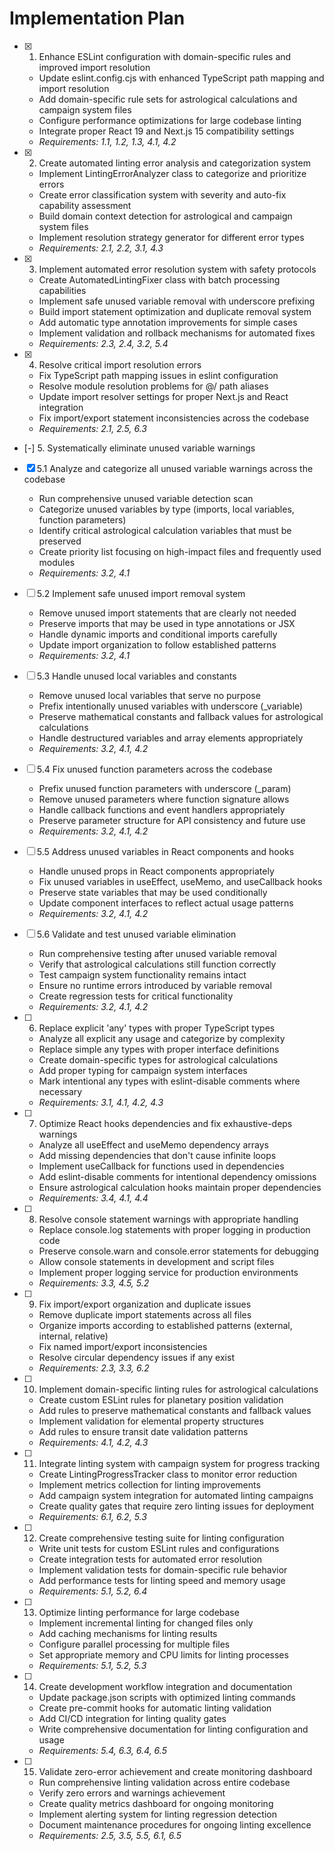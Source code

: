 # Implementation Plan

- [x] 1. Enhance ESLint configuration with domain-specific rules and improved import resolution
  - Update eslint.config.cjs with enhanced TypeScript path mapping and import resolution
  - Add domain-specific rule sets for astrological calculations and campaign system files
  - Configure performance optimizations for large codebase linting
  - Integrate proper React 19 and Next.js 15 compatibility settings
  - _Requirements: 1.1, 1.2, 1.3, 4.1, 4.2_

- [x] 2. Create automated linting error analysis and categorization system
  - Implement LintingErrorAnalyzer class to categorize and prioritize errors
  - Create error classification system with severity and auto-fix capability assessment
  - Build domain context detection for astrological and campaign system files
  - Implement resolution strategy generator for different error types
  - _Requirements: 2.1, 2.2, 3.1, 4.3_

- [x] 3. Implement automated error resolution system with safety protocols
  - Create AutomatedLintingFixer class with batch processing capabilities
  - Implement safe unused variable removal with underscore prefixing
  - Build import statement optimization and duplicate removal system
  - Add automatic type annotation improvements for simple cases
  - Implement validation and rollback mechanisms for automated fixes
  - _Requirements: 2.3, 2.4, 3.2, 5.4_

- [x] 4. Resolve critical import resolution errors
  - Fix TypeScript path mapping issues in eslint configuration
  - Resolve module resolution problems for @/ path aliases
  - Update import resolver settings for proper Next.js and React integration
  - Fix import/export statement inconsistencies across the codebase
  - _Requirements: 2.1, 2.5, 6.3_

- [-] 5. Systematically eliminate unused variable warnings
- [x] 5.1 Analyze and categorize all unused variable warnings across the codebase
  - Run comprehensive unused variable detection scan
  - Categorize unused variables by type (imports, local variables, function parameters)
  - Identify critical astrological calculation variables that must be preserved
  - Create priority list focusing on high-impact files and frequently used modules
  - _Requirements: 3.2, 4.1_

- [ ] 5.2 Implement safe unused import removal system
  - Remove unused import statements that are clearly not needed
  - Preserve imports that may be used in type annotations or JSX
  - Handle dynamic imports and conditional imports carefully
  - Update import organization to follow established patterns
  - _Requirements: 3.2, 4.1_

- [ ] 5.3 Handle unused local variables and constants
  - Remove unused local variables that serve no purpose
  - Prefix intentionally unused variables with underscore (_variable)
  - Preserve mathematical constants and fallback values for astrological calculations
  - Handle destructured variables and array elements appropriately
  - _Requirements: 3.2, 4.1, 4.2_

- [ ] 5.4 Fix unused function parameters across the codebase
  - Prefix unused function parameters with underscore (_param)
  - Remove unused parameters where function signature allows
  - Handle callback functions and event handlers appropriately
  - Preserve parameter structure for API consistency and future use
  - _Requirements: 3.2, 4.1, 4.2_

- [ ] 5.5 Address unused variables in React components and hooks
  - Handle unused props in React components appropriately
  - Fix unused variables in useEffect, useMemo, and useCallback hooks
  - Preserve state variables that may be used conditionally
  - Update component interfaces to reflect actual usage patterns
  - _Requirements: 3.2, 4.1, 4.2_

- [ ] 5.6 Validate and test unused variable elimination
  - Run comprehensive testing after unused variable removal
  - Verify that astrological calculations still function correctly
  - Test campaign system functionality remains intact
  - Ensure no runtime errors introduced by variable removal
  - Create regression tests for critical functionality
  - _Requirements: 3.2, 4.1, 4.2_

- [ ] 6. Replace explicit 'any' types with proper TypeScript types
  - Analyze all explicit any usage and categorize by complexity
  - Replace simple any types with proper interface definitions
  - Create domain-specific types for astrological calculations
  - Add proper typing for campaign system interfaces
  - Mark intentional any types with eslint-disable comments where necessary
  - _Requirements: 3.1, 4.1, 4.2, 4.3_

- [ ] 7. Optimize React hooks dependencies and fix exhaustive-deps warnings
  - Analyze all useEffect and useMemo dependency arrays
  - Add missing dependencies that don't cause infinite loops
  - Implement useCallback for functions used in dependencies
  - Add eslint-disable comments for intentional dependency omissions
  - Ensure astrological calculation hooks maintain proper dependencies
  - _Requirements: 3.4, 4.1, 4.4_

- [ ] 8. Resolve console statement warnings with appropriate handling
  - Replace console.log statements with proper logging in production code
  - Preserve console.warn and console.error statements for debugging
  - Allow console statements in development and script files
  - Implement proper logging service for production environments
  - _Requirements: 3.3, 4.5, 5.2_

- [ ] 9. Fix import/export organization and duplicate issues
  - Remove duplicate import statements across all files
  - Organize imports according to established patterns (external, internal, relative)
  - Fix named import/export inconsistencies
  - Resolve circular dependency issues if any exist
  - _Requirements: 2.3, 3.3, 6.2_

- [ ] 10. Implement domain-specific linting rules for astrological calculations
  - Create custom ESLint rules for planetary position validation
  - Add rules to preserve mathematical constants and fallback values
  - Implement validation for elemental property structures
  - Add rules to ensure transit date validation patterns
  - _Requirements: 4.1, 4.2, 4.3_

- [ ] 11. Integrate linting system with campaign system for progress tracking
  - Create LintingProgressTracker class to monitor error reduction
  - Implement metrics collection for linting improvements
  - Add campaign system integration for automated linting campaigns
  - Create quality gates that require zero linting issues for deployment
  - _Requirements: 6.1, 6.2, 5.3_

- [ ] 12. Create comprehensive testing suite for linting configuration
  - Write unit tests for custom ESLint rules and configurations
  - Create integration tests for automated error resolution
  - Implement validation tests for domain-specific rule behavior
  - Add performance tests for linting speed and memory usage
  - _Requirements: 5.1, 5.2, 6.4_

- [ ] 13. Optimize linting performance for large codebase
  - Implement incremental linting for changed files only
  - Add caching mechanisms for linting results
  - Configure parallel processing for multiple files
  - Set appropriate memory and CPU limits for linting processes
  - _Requirements: 5.1, 5.2, 5.3_

- [ ] 14. Create development workflow integration and documentation
  - Update package.json scripts with optimized linting commands
  - Create pre-commit hooks for automatic linting validation
  - Add CI/CD integration for linting quality gates
  - Write comprehensive documentation for linting configuration and usage
  - _Requirements: 5.4, 6.3, 6.4, 6.5_

- [ ] 15. Validate zero-error achievement and create monitoring dashboard
  - Run comprehensive linting validation across entire codebase
  - Verify zero errors and warnings achievement
  - Create quality metrics dashboard for ongoing monitoring
  - Implement alerting system for linting regression detection
  - Document maintenance procedures for ongoing linting excellence
  - _Requirements: 2.5, 3.5, 5.5, 6.1, 6.5_
